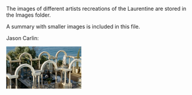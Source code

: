 
The images of different artists recreations of the Laurentine are stored in the Images folder.

A summary with smaller images is included in this file.

Jason Carlin:  

<img src = Images/Laurentum_arches_by_Jason_Carlin.jpg width = 200> 
